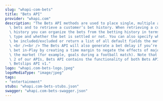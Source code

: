 ```yaml
---
slug: "whapi-com-bets"
title: "Bets API"
provider: "whapi.com"
description: "The Bets API methods are used to place single, multiple and complex\
  \ bets and to retrieve a customer’s bet history. When retrieving a customer’s bet\
  \ history you can organize the bets from the betting history in terms of date, bet\
  \ type and whether the bet is settled or not. You can also specify what fields to\
  \ be included/excluded or return a list of all default fields the method returns.\
  \ <br /><br /> The Bets API will also generate a bet delay if you’re placing a single/multiple\
  \ bet in-Play by creating a time margin to negate the effects of major changes to\
  \ the market (for example, goals during a football match). Note that in version\
  \ 2 of our APIs, Bets API contains the functionality of both Bets API v1 and the\
  \ Betslips API v1."
logo: "whapi.com-bets-logo.jpeg"
logoMediaType: "image/jpeg"
tags:
- "entertainment"
stubs: "whapi.com-bets-stubs.json"
swagger: "whapi.com-bets-swagger.json"
---
```

